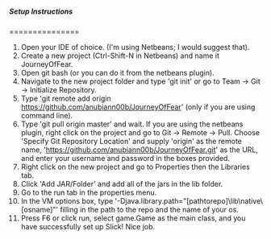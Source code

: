 ##### Setup Instructions
===============

1. Open your IDE of choice. (I'm using Netbeans; I would suggest that).
2. Create a new project (Ctrl-Shift-N in Netbeans) and name it JourneyOfFear.
3. Open git bash (or you can do it from the netbeans plugin).
4. Navigate to the new project folder and type 'git init' or go to Team -> Git -> Initialize Repository.
5. Type 'git remote add origin https://github.com/anubiann00b/JourneyOfFear' (only if you are using command line).
6. Type 'git pull origin master' and wait. If you are using the netbeans plugin, right click on the project and go to Git -> Remote -> Pull. Choose 'Specify Git Repository Location' and supply 'origin' as the remote name, 'https://github.com/anubiann00b/JourneyOfFear.git' as the URL, and enter your username and password in the boxes provided.
7. Right click on the new project and go to Properties then the Libraries tab.
8. Click 'Add JAR/Folder' and add all of the jars in the lib folder.
9. Go to the run tab in the properties menu.
10. In the VM options box, type '-Djava.library.path="[pathtorepo]\lib\native\\[osname]"' filling in the path to the repo and the name of your os.
11. Press F6 or click run, select game.Game as the main class, and you have successfully set up Slick! Nice job.
